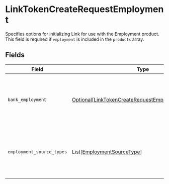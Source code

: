 # LinkTokenCreateRequestEmployment

Specifies options for initializing Link for use with the Employment product. This field is required if `employment` is included in the `products` array.


## Fields

| Field                                                                                                                                                                                                  | Type                                                                                                                                                                                                   | Required                                                                                                                                                                                               | Description                                                                                                                                                                                            |
| ------------------------------------------------------------------------------------------------------------------------------------------------------------------------------------------------------ | ------------------------------------------------------------------------------------------------------------------------------------------------------------------------------------------------------ | ------------------------------------------------------------------------------------------------------------------------------------------------------------------------------------------------------ | ------------------------------------------------------------------------------------------------------------------------------------------------------------------------------------------------------ |
| `bank_employment`                                                                                                                                                                                      | [Optional[LinkTokenCreateRequestEmploymentBankIncome]](../../models/shared/linktokencreaterequestemploymentbankincome.md)                                                                              | :heavy_minus_sign:                                                                                                                                                                                     | Specifies options for initializing Link for use with Bank Employment. This field is required if `employment` is included in the `products` array and `bank` is specified in `employment_source_types`. |
| `employment_source_types`                                                                                                                                                                              | List[[EmploymentSourceType](../../models/shared/employmentsourcetype.md)]                                                                                                                              | :heavy_minus_sign:                                                                                                                                                                                     | The types of source employment data that users will be permitted to share. Options include `bank` and `payroll`. Currently you can only specify one of these options.                                  |